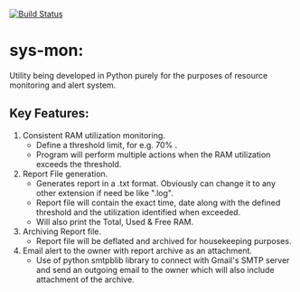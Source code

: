 [![Build Status](https://travis-ci.com/Tech-Overlord/sys-mon.svg?branch=master)](https://travis-ci.com/Tech-Overlord/sys-mon)

# sys-mon:

Utility being developed in Python purely for the purposes of resource monitoring and alert system.

## Key Features:
 1. Consistent RAM utilization monitoring. 
    * Define a threshold limit, for e.g. 70% .
    * Program will perform multiple actions when the RAM utilization exceeds the threshold.
 2. Report File generation.
    * Generates report in a .txt format. Obviously can change it to any other extension if need be like ".log".
    * Report file will contain the exact time, date along with the defined threshold and the utilization identified when exceeded.
    * Will also print the Total, Used & Free RAM.
 3. Archiving Report file.
    * Report file will be deflated and archived for housekeeping purposes.
 4. Email alert to the owner with report archive as an attachment.
    * Use of python smtpblib library to connect with Gmail's SMTP server and send an outgoing email to the owner which will also include attachment of the archive.
